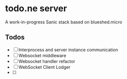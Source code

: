 # todo.ne server
A work-in-progress Sanic stack based on blueshed.micro

## Todos
- [ ] Interprocess and server instance communication
- [ ] Websocket middleware
- [ ] Websocket handler refactor
- [ ] WebSocket Client Lodger
- [ ] 